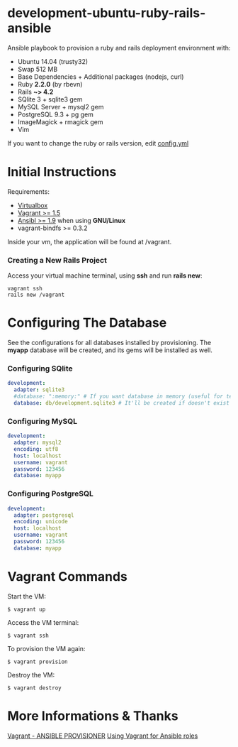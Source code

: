 # development-ubuntu-ruby-rails-ansible
Ansible playbook to provision a ruby and rails deployment environment with:

* Ubuntu 14.04 (trusty32)
* Swap 512 MB
* Base Dependencies + Additional packages (nodejs, curl)
* Ruby **2.2.0** (by rbevn)
* Rails **~> 4.2**
* SQlite 3 + sqlite3 gem
* MySQL Server + mysql2 gem
* PostgreSQL 9.3 + pg gem
* ImageMagick + rmagick gem
* Vim

If you want to change the ruby or rails version, edit [config.yml](ansible/playbook/group_vars/all/config.yml)

# Initial Instructions

Requirements:

* [Virtualbox](https://www.virtualbox.org/)
* [Vagrant >= 1.5](https://www.vagrantup.com/downloads.html)
* [Ansibl >= 1.9](https://ansible.com) when using **GNU/Linux**
* vagrant-bindfs >= 0.3.2

Inside your vm, the application will be found at /vagrant.

### Creating a New Rails Project

Access your virtual machine terminal, using **ssh** and run **rails new**:

```
vagrant ssh
rails new /vagrant
```

# Configuring The Database

See the configurations for all databases installed by provisioning. The **myapp** database will be created, and its gems will be installed as well.

### Configuring SQlite

``` yaml
development:
  adapter: sqlite3
  #database: ":memory:" # If you want database in memory (useful for test).
  database: db/development.sqlite3 # It'll be created if doesn't exist
```

### Configuring MySQL

``` yaml
development:
  adapter: mysql2
  encoding: utf8
  host: localhost
  username: vagrant
  password: 123456
  database: myapp
```

### Configuring PostgreSQL

``` yaml
development:
  adapter: postgresql
  encoding: unicode
  host: localhost
  username: vagrant
  password: 123456
  database: myapp
```

# Vagrant Commands

Start the VM:

```
$ vagrant up
```

Access the VM terminal:

```
$ vagrant ssh
```

To provision the VM again:

```
$ vagrant provision
```

Destroy the VM:

```
$ vagrant destroy
```

# More Informations & Thanks

[Vagrant - ANSIBLE PROVISIONER](http://docs.vagrantup.com/v2/provisioning/ansible.html)
[Using Vagrant for Ansible roles](http://renemoser.net/blog/2014/03/27/using-vagrant-for-ansible-roles/)
